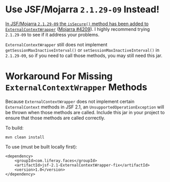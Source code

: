# Use JSF/Mojarra `2.1.29-09` Instead!

[In JSF/Mojarra `2.1.29-09` the `isSecure()` method has been added to `ExternalContextWrapper`](https://github.com/javaserverfaces/mojarra/commit/0c8b0131c58c09e8120f56f093e8c564f525e37a?diff=unified) ([Mojarra #4209](https://github.com/javaserverfaces/mojarra/issues/4209)). I highly recommend trying `2.1.29-09` to see if it address your problems.

`ExternalContextWrapper` still does not implement `getSessionMaxInactiveInterval()` or `setSessionMaxInactiveInterval()` in `2.1.29-09`, so if you need to call those methods, you may still need this jar. 

# Workaround For Missing `ExternalContextWrapper` Methods

Because `ExternalContextWrapper` does not implement certain `ExternalContext` methods in JSF 2.1, an `UnsupportedOperationException` will be thrown when those methods are called. Include this jar in your project to ensure that those methods are called correctly. 

To build:

    mvn clean install

To use (must be built locally first):

    <dependency>
        <groupId>com.liferay.faces</groupId>
        <artifactId>jsf-2.1-ExternalContextWrapper-fix</artifactId>
        <version>1.0</version>
    </dependency>
